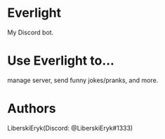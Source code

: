 # Everlight
My Discord bot.
# Use Everlight to...
manage server,
send funny jokes/pranks,
and more.

# Authors
LiberskiEryk(Discord: @LiberskiEryk#1333)

